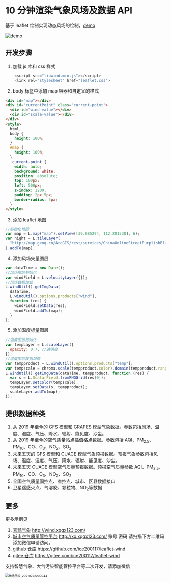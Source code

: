 # 10 分钟渲染气象风场及数据 API

基于 leaflet 绘制实现动态风场的绘制，[demo](http://map.xqqx123.com/)

![demo](https://gitee.com/ice200117/leaflet-wind/raw/master/images/demo.gif)

## 开发步骤

1. 加载 js 库和 css 样式

```javascript
    <script src="libwind.min.js"></script>
    <link rel="stylesheet" href="leaflet.css">
```

2. body 标签中添加 map 容器和自定义的样式

```html
<div id="map"></div>
<div id="currentPoint" class="current-point">
  <div id="wind-value"></div>
  <div id="scale-value"></div>
</div>
<style>
  html,
  body {
    height: 100%;
  }
  #map {
    height: 100%;
  }
  .current-point {
    width: auto;
    background: white;
    position: absolute;
    top: 100px;
    left: 500px;
    z-index: 1200;
    padding: 2px 5px;
    border-radius: 5px;
  }
</style>
```

3. 添加 leaflet 地图

```javascript
//初始化地图
var map = L.map("map").setView([39.085294, 112.201538], 6);
var night = L.tileLayer(
  "http://map.geoq.cn/ArcGIS/rest/services/ChinaOnlineStreetPurplishBlue/MapServer/tile/{z}/{y}/{x}"
).addTo(map);
```

4. 添加风场矢量图层

```javascript
var dataTime = new Date();
//风场图层初始化
var windField = L.velocityLayer({});
//风场数据加载
L.windUtil().getImgData(
  dataTime,
  L.windUtil().options.products["wind"],
  function (res) {
    windField.setData(res);
    windField.addTo(map);
  }
);
```

5. 添加温度标量图层

```javascript
//温度图层初始化
var tempLayer = L.scaleLayer({
  opacity: 0.7, //透明度
});
//温度图层数据加载
var tempproduct = L.windUtil().options.products["temp"];
var tempscale = chroma.scale(tempproduct.color).domain(tempproduct.range);
L.windUtil().getImgData(dataTime, tempproduct, function (res) {
  var s = L.ScalarField.fromPNGGrid(res[0]);
  tempLayer.setColor(tempscale);
  tempLayer.setData(s, tempproduct);
  scaleLayer.addTo(map);
});
```

## 提供数据种类

1. 从 2019 年至今的 GFS 模型和 GRAPES 模型气象数据。参数包括风场、温度、湿度、气压、降水、辐射、能见度、沙尘。
2. 从 2019 年至今的空气质量站点插值格点数据。参数包括 AQI、PM<sub>2.5</sub>、PM<sub>10</sub>、CO、O<sub>3</sub>、NO<sub>2</sub>、SO<sub>2</sub>
3. 未来五天的 GFS 模型和 CUACE 模型气象预报数据。预报气象参数包括风场、温度、湿度、气压、降水、辐射、能见度、沙尘。
4. 未来五天 CUACE 模型空气质量预报数据。预报空气质量参数 AQI、PM<sub>2.5</sub>、PM<sub>10</sub>、CO、O<sub>3</sub>、NO<sub>2</sub>、SO<sub>2</sub>
5. 全国空气质量国控点、省控点、城市、区县数据接口
6. 卫星遥感火点、气溶胶、颗粒物、NO<sub>2</sub>等数据

## 更多

更多示例见

1. [喜鹊气象](http://wind.xqqx123.com/) http://wind.xqqx123.com/
2. [城市空气质量管控平台](http://xx.xqqx123.com/) http://xx.xqqx123.com/ 账号 密码 请扫描下方二维码添加微信申请访问。
3. [github 仓库]() https://github.com/ice200117/leaflet-wind
4. [gitee 仓库](http://demo.xqqx123.com/) https://gitee.com/ice200117/leaflet-wind

支持智慧气象、大气污染智能管控平台等二次开发，请添加微信

<img src="https://i.loli.net/2021/07/22/RCp5nyg14Qutcv6.jpg" alt="微信图片_20210722200044" style="zoom: 67%;" />
